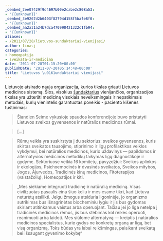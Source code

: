 ```yaml
---
_oembed_2ee07429f9d4697b00e2cabe2c808a53:
- '{{unknown}}'
_oembed_3e9267d2b6403f82794d158f5bafe8f0:
- '{{unknown}}'
_oembed_aa2a31a24b7dca470990421322c1fb94:
- '{{unknown}}'
aliases:
- /2011/07/20/lietuvos-sundaktariai-vienijasi/
author: linasj
categories:
- homeopatija
- sveikata-ir-medicina
date: '2011-07-20T01:15:20+00:00'
publishDate: '2011-07-20T05:14:48+00:00'
title: "Lietuvos \u0161undaktariai vienijasi"
---
```

Lietuvoje atsirado nauja organizacija, kurios tikslas griauti Lietuvos medicinos sistemą. Šios, visokius [šundaktarius](http://www.balsas.lt/naujiena/547304/ikurti-lietuvos-sveikos-gyvensenos-ir-naturalios-medicinos-rumai) vienijančios, organizacijos tikslas yra užteršti mediciną visokiais neveiksmingais ir nepatikimais metodais, kurių vienintelis garantuotas poveikis - paciento kišenės tuštinimas:


> Šiandien Seime vykusioje spaudos konferencijoje buvo pristatyti Lietuvos sveikos gyvensenos ir natūralios medicinos rūmai.
> 
> 


> [...]
> 
> 


> Rūmų veikla yra suskirstyta į du sektorius: sveikos gyvensenos, kuris skirtas sveikatos tausojimo, stiprinimo ir ligų profilaktikos veiklos vykdymui, bei natūralios medicinos, kurio uždavinys — papildomos ir alternatyvios medicinos metodikų taikymas ligų diagnostikoje ir gydyme. Sektoriuose veikia 16 komitetų, pavyzdžiui: Sveikos aplinkos ir ekologijos, Psichoemocinės ir dvasinės sveikatos, Sveikos mitybos, Jogos, Ajurvedos, Tradicinės kinų medicinos, Fitoterapijos (vaistažolių), Homeopatijos ir kiti.
> 
> 


> „Mes siekiame integruoti tradicinę ir natūralią mediciną. Visas civilizuotas pasaulis eina šiuo keliu ir mes esame tikri, kad Lietuva neturėtų atsilikti. Jeigu žmogus atsiduria ligoninėje, jo organizmo sutrikimas bus išnagrinėtas biocheminiu lygiu ir jis bus gydomas skiriant atitinkamus vaistus arba operuojant. Tačiau jei jo liga netelpa į tradicinės medicinos rėmus, jis bus stebimas kol reikės operuoti, reanimuoti arba laidoti. Mes siūlome alternatyvą — kreiptis į natūralios medicinos specialistus, kurie gydys ne konkretų organą ar ligą, bet visą organizmą. Toks būdas yra labai reikšmingas, palaikant sveikatą bei išsaugant gyvenimo kokybę“
> 
> 


